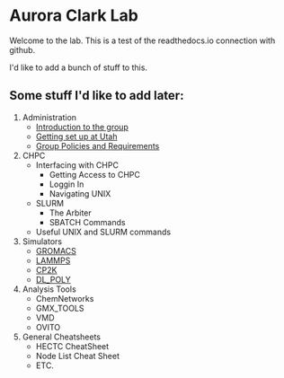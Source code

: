 # Aurora Clark Lab

Welcome to the lab. This is a test of the readthedocs.io connection with github. 

I'd like to add a bunch of stuff to this. 

## Some stuff I'd like to add later:
1. Administration
    - [Introduction to the group](./administration/introduction.md)
    - [Getting set up at Utah](./administration/setup.md)
    - [Group Policies and Requirements](./administration/requirements.md)
2. CHPC
    - Interfacing with CHPC
      - Getting Access to CHPC
      - Loggin In
      - Navigating UNIX
    - SLURM
      - The Arbiter
      - SBATCH Commands
    - Useful UNIX and SLURM commands
3. Simulators
    - [GROMACS](./simulators/gromacs.md)
    - [LAMMPS](./simulators/lammps.md)
    - [CP2K](./simulators/cp2k.md)
    - [DL_POLY](./simulators/dl_poly.md)
4. Analysis Tools
    - ChemNetworks
    - GMX_TOOLS
    - VMD
    - OVITO
5. General Cheatsheets
    - HECTC CheatSheet
    - Node List Cheat Sheet
    - ETC.
